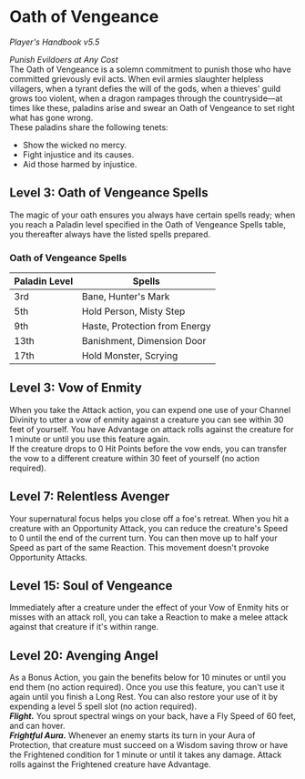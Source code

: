 # Oath of Vengeance
*Player's Handbook v5.5*  

*Punish Evildoers at Any Cost*  
The Oath of Vengeance is a solemn commitment to punish those who have committed grievously evil acts. When evil armies slaughter helpless villagers, when a tyrant defies the will of the gods, when a thieves' guild grows too violent, when a dragon rampages through the countryside—at times like these, paladins arise and swear an Oath of Vengeance to set right what has gone wrong.  
These paladins share the following tenets:
- Show the wicked no mercy.
- Fight injustice and its causes.
- Aid those harmed by injustice.

## Level 3: Oath of Vengeance Spells
The magic of your oath ensures you always have certain spells ready; when you reach a Paladin level specified in the Oath of Vengeance Spells table, you thereafter always have the listed spells prepared.
### Oath of Vengeance Spells
| Paladin Level | Spells                        |
|---------------|-------------------------------|
| 3rd           | Bane, Hunter's Mark           |
| 5th           | Hold Person, Misty Step       |
| 9th           | Haste, Protection from Energy |
| 13th          | Banishment, Dimension Door    |
| 17th          | Hold Monster, Scrying         |

## Level 3: Vow of Enmity
When you take the Attack action, you can expend one use of your Channel Divinity to utter a vow of enmity against a creature you can see within 30 feet of yourself. You have Advantage on attack rolls against the creature for 1 minute or until you use this feature again.  
If the creature drops to 0 Hit Points before the vow ends, you can transfer the vow to a different creature within 30 feet of yourself (no action required).

## Level 7: Relentless Avenger
Your supernatural focus helps you close off a foe's retreat. When you hit a creature with an Opportunity Attack, you can reduce the creature's Speed to 0 until the end of the current turn. You can then move up to half your Speed as part of the same Reaction. This movement doesn't provoke Opportunity Attacks.

## Level 15: Soul of Vengeance
Immediately after a creature under the effect of your Vow of Enmity hits or misses with an attack roll, you can take a Reaction to make a melee attack against that creature if it's within range.

## Level 20: Avenging Angel
As a Bonus Action, you gain the benefits below for 10 minutes or until you end them (no action required). Once you use this feature, you can't use it again until you finish a Long Rest. You can also restore your use of it by expending a level 5 spell slot (no action required).  
***Flight.*** You sprout spectral wings on your back, have a Fly Speed of 60 feet, and can hover.  
***Frightful Aura.*** Whenever an enemy starts its turn in your Aura of Protection, that creature must succeed on a Wisdom saving throw or have the Frightened condition for 1 minute or until it takes any damage. Attack rolls against the Frightened creature have Advantage.
